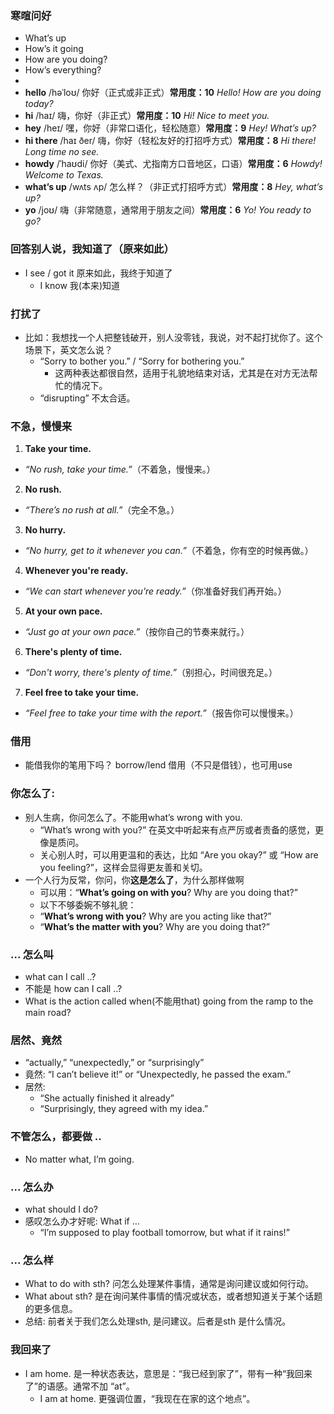 ### 寒暄问好
- What’s up
- How’s it going
- How are you doing? 
- How’s everything?
-
- **hello** /həˈloʊ/ 你好（正式或非正式）**常用度：10**
  *Hello! How are you doing today?*
- **hi** /haɪ/ 嗨，你好（非正式）**常用度：10**
  *Hi! Nice to meet you.*
- **hey** /heɪ/ 嘿，你好（非常口语化，轻松随意）**常用度：9**
  *Hey! What’s up?*
- **hi there** /haɪ ðer/ 嗨，你好（轻松友好的打招呼方式）**常用度：8**
  *Hi there! Long time no see.*
- **howdy** /ˈhaʊdi/ 你好（美式、尤指南方口音地区，口语）**常用度：6**
  *Howdy! Welcome to Texas.*
- **what’s up** /wʌts ʌp/ 怎么样？（非正式打招呼方式）**常用度：8**
  *Hey, what’s up?*
- **yo** /joʊ/ 嗨（非常随意，通常用于朋友之间）**常用度：6**
  *Yo! You ready to go?*

### 回答别人说，我知道了（原来如此）
- I see / got it 原来如此，我终于知道了
  - I know 我(本来)知道

### 打扰了
- 比如：我想找一个人把整钱破开，别人没零钱，我说，对不起打扰你了。这个场景下，英文怎么说？
  - “Sorry to bother you.” / “Sorry for bothering you.”
    - 这两种表达都很自然，适用于礼貌地结束对话，尤其是在对方无法帮忙的情况下。
  - “disrupting” 不太合适。

### 不急，慢慢来
1. **Take your time.**
  - *“No rush, take your time.”*（不着急，慢慢来。）
2. **No rush.**
  - *“There’s no rush at all.”*（完全不急。）
3. **No hurry.**
  - *“No hurry, get to it whenever you can.”*（不着急，你有空的时候再做。）
4. **Whenever you're ready.**
  - *“We can start whenever you're ready.”*（你准备好我们再开始。）
5. **At your own pace.**
  - *“Just go at your own pace.”*（按你自己的节奏来就行。）
6. **There's plenty of time.**
  - *“Don't worry, there's plenty of time.”*（别担心，时间很充足。）
7. **Feel free to take your time.**
  - *“Feel free to take your time with the report.”*（报告你可以慢慢来。）

### 借用
- 能借我你的笔用下吗？ borrow/lend 借用（不只是借钱），也可用use

### 你怎么了:
- 别人生病，你问怎么了。不能用what’s wrong with you. 
  - “What’s wrong with you?” 在英文中听起来有点严厉或者责备的感觉，更像是质问。
  - 关心别人时，可以用更温和的表达，比如 “Are you okay?” 或 “How are you feeling?”，这样会显得更友善和关切。
- 一个人行为反常，你问，你**这是怎么了**，为什么那样做啊
  - 可以用：“**What’s going on with you**? Why are you doing that?”
  - 以下不够委婉不够礼貌：
   - “**What’s wrong with you**? Why are you acting like that?”
   - “**What’s the matter with you**? Why are you doing that?”

### ... 怎么叫
 - what can I call ..? 
  - 不能是 how can I call ..?
- What is the action called when(不能用that) going from the ramp to the main road?

### 居然、竟然
-  “actually,” “unexpectedly,” or “surprisingly”
  - 竟然: “I can’t believe it!” or “Unexpectedly, he passed the exam.”
  - 居然: 
    - “She actually finished it already”
    - “Surprisingly, they agreed with my idea.”

### 不管怎么，都要做 ..
- No matter what, I’m going.

### ... 怎么办
-  what should I do?
- 感叹怎么办才好呢: What if …
  - “I’m supposed to play football tomorrow, but what if it rains!”

### ... 怎么样
- What to do with sth? 问怎么处理某件事情，通常是询问建议或如何行动。
- What about sth? 是在询问某件事情的情况或状态，或者想知道关于某个话题的更多信息。
- 总结: 前者关于我们怎么处理sth, 是问建议。后者是sth 是什么情况。

### 我回来了
- I am home. 是一种状态表达，意思是：“我已经到家了”，带有一种“我回来了”的语感。通常不加 “at”。
  - I am at home. 更强调位置，“我现在在家的这个地点”。
